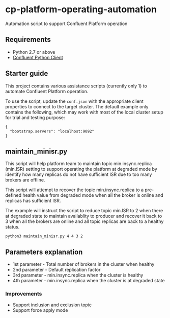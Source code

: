 # cp-platform-operating-automation
Automation script to support Confluent Platform operation

## Requirements

* Python 2.7 or above
* [Confluent Python Client](https://github.com/confluentinc/confluent-kafka-python)

## Starter guide

This project contains various assistance scripts (currently only 1) to automate Confluent Platform operation.

To use the script, update the `conf.json` with the appropriate client properties to connect to the target cluster. The default example only contains the following, which may work with most of the local cluster setup for trial and testing purpose:
```
{
  "bootstrap.servers": "localhost:9092"
}
```

## maintain_minisr.py

This script will help platform team to maintain topic min.insync.replica (min.ISR) setting to support operating the platform at degraded mode by identify how many replicas do not have sufficient ISR due to too many brokers are offline.

This script will attempt to recover the topic min.insync.replica to a pre-defined health value from degraded mode when all the broker is online and replicas has sufficient ISR.

The example will instruct the script to reduce topic min.ISR to 2 when there at degraded state to maintain availablity to producer and recover it back to 3 when all the brokers are online and all topic replicas are back to a healthy status.

```
python3 maintain_minisr.py 4 4 3 2
```

## Parameters explanation

* 1st parameter - Total number of brokers in the cluster when healthy
* 2nd parameter - Default replication factor
* 3rd parameter - min.insync.replica when the cluster is healthy
* 4th parameter - min.insync.replica when the cluster is at degraded state

### Improvements

* Support inclusion and exclusion topic
* Support force apply mode
